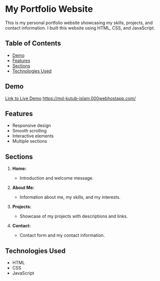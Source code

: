 # My Portfolio Website

This is my personal portfolio website showcasing my skills, projects, and contact information. I built this website using HTML, CSS, and JavaScript.

## Table of Contents
- [Demo](#demo)
- [Features](#features)
- [Sections](#sections)
- [Technologies Used](#technologies-used)


## Demo
[Link to Live Demo](#) https://md-kutub-islam.000webhostapp.com/

## Features
- Responsive design
- Smooth scrolling
- Interactive elements
- Multiple sections

## Sections
1. **Home:** 
   - Introduction and welcome message.
   
2. **About Me:**
   - Information about me, my skills, and my interests.
   
3. **Projects:**
   - Showcase of my projects with descriptions and links.
   
4. **Contact:**
   - Contact form and my contact information.

## Technologies Used
- HTML
- CSS
- JavaScript

